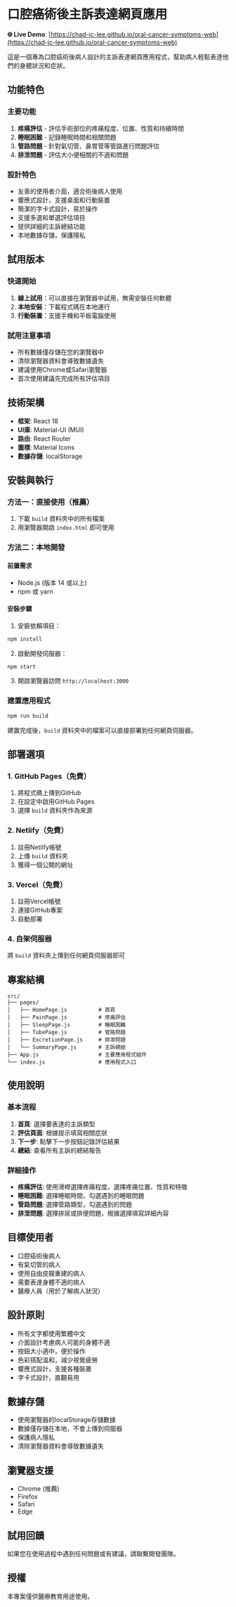 # 口腔癌術後主訴表達網頁應用

**🌐 Live Demo**: [https://chad-jc-lee.github.io/oral-cancer-symptoms-web](https://chad-jc-lee.github.io/oral-cancer-symptoms-web)

這是一個專為口腔癌術後病人設計的主訴表達網頁應用程式，幫助病人輕鬆表達他們的身體狀況和症狀。

## 功能特色

### 主要功能
1. **疼痛評估** - 評估手術部位的疼痛程度、位置、性質和持續時間
2. **睡眠困難** - 記錄睡眠時間和相關問題
3. **管路問題** - 針對氣切管、鼻胃管等管路進行問題評估
4. **排泄問題** - 評估大小便相關的不適和問題

### 設計特色
- 友善的使用者介面，適合術後病人使用
- 響應式設計，支援桌面和行動裝置
- 簡潔的字卡式設計，易於操作
- 支援多選和單選評估項目
- 提供詳細的主訴總結功能
- 本地數據存儲，保護隱私

## 試用版本

### 快速開始
1. **線上試用**：可以直接在瀏覽器中試用，無需安裝任何軟體
2. **本地安裝**：下載程式碼在本地運行
3. **行動裝置**：支援手機和平板電腦使用

### 試用注意事項
- 所有數據僅存儲在您的瀏覽器中
- 清除瀏覽器資料會導致數據遺失
- 建議使用Chrome或Safari瀏覽器
- 首次使用建議先完成所有評估項目

## 技術架構

- **框架**: React 18
- **UI庫**: Material-UI (MUI)
- **路由**: React Router
- **圖標**: Material Icons
- **數據存儲**: localStorage

## 安裝與執行

### 方法一：直接使用（推薦）
1. 下載 `build` 資料夾中的所有檔案
2. 用瀏覽器開啟 `index.html` 即可使用

### 方法二：本地開發
#### 前置需求
- Node.js (版本 14 或以上)
- npm 或 yarn

#### 安裝步驟
1. 安裝依賴項目：
```bash
npm install
```

2. 啟動開發伺服器：
```bash
npm start
```

3. 開啟瀏覽器訪問 `http://localhost:3000`

### 建置應用程式

```bash
npm run build
```

建置完成後，`build` 資料夾中的檔案可以直接部署到任何網頁伺服器。

## 部署選項

### 1. GitHub Pages（免費）
1. 將程式碼上傳到GitHub
2. 在設定中啟用GitHub Pages
3. 選擇 `build` 資料夾作為來源

### 2. Netlify（免費）
1. 註冊Netlify帳號
2. 上傳 `build` 資料夾
3. 獲得一個公開的網址

### 3. Vercel（免費）
1. 註冊Vercel帳號
2. 連接GitHub專案
3. 自動部署

### 4. 自架伺服器
將 `build` 資料夾上傳到任何網頁伺服器即可

## 專案結構

```
src/
├── pages/
│   ├── HomePage.js          # 首頁
│   ├── PainPage.js          # 疼痛評估
│   ├── SleepPage.js         # 睡眠困難
│   ├── TubePage.js          # 管路問題
│   ├── ExcretionPage.js     # 排泄問題
│   └── SummaryPage.js       # 主訴總結
├── App.js                   # 主要應用程式組件
└── index.js                 # 應用程式入口
```

## 使用說明

### 基本流程
1. **首頁**: 選擇要表達的主訴類型
2. **評估頁面**: 根據提示填寫相關症狀
3. **下一步**: 點擊下一步按鈕記錄評估結果
4. **總結**: 查看所有主訴的總結報告

### 詳細操作
- **疼痛評估**: 使用滑桿選擇疼痛程度，選擇疼痛位置、性質和特徵
- **睡眠困難**: 選擇睡眠時間，勾選遇到的睡眠問題
- **管路問題**: 選擇管路類型，勾選遇到的問題
- **排泄問題**: 選擇排尿或排便問題，根據選擇填寫詳細內容

## 目標使用者

- 口腔癌術後病人
- 有氣切管的病人
- 使用自由皮瓣重建的病人
- 需要表達身體不適的病人
- 醫療人員（用於了解病人狀況）

## 設計原則

- 所有文字都使用繁體中文
- 介面設計考慮病人可能的身體不適
- 按鈕大小適中，便於操作
- 色彩搭配溫和，減少視覺疲勞
- 響應式設計，支援各種裝置
- 字卡式設計，直觀易用

## 數據存儲

- 使用瀏覽器的localStorage存儲數據
- 數據僅存儲在本地，不會上傳到伺服器
- 保護病人隱私
- 清除瀏覽器資料會導致數據遺失

## 瀏覽器支援

- Chrome (推薦)
- Firefox
- Safari
- Edge

## 試用回饋

如果您在使用過程中遇到任何問題或有建議，請聯繫開發團隊。

## 授權

本專案僅供醫療教育用途使用。 